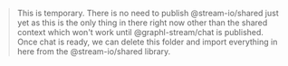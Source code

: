 > This is temporary. There is no need to publish @stream-io/shared just yet as this is the only thing in there right now other than the shared context which won't work until @graphl-stream/chat is published. Once chat is ready, we can delete this folder and import everything in here from the @stream-io/shared library.